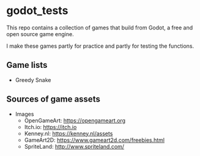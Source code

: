 # godot_tests

This repo contains a collection of games that build from Godot, a free and open source game engine.

I make these games partly for practice and partly for testing the functions.

## Game lists

- Greedy Snake

## Sources of game assets

- Images
  - OpenGameArt: https://opengameart.org
  - Itch.io: https://itch.io
  - Kenney.nl: https://kenney.nl/assets
  - GameArt2D: https://www.gameart2d.com/freebies.html
  - SpriteLand: http://www.spriteland.com/
